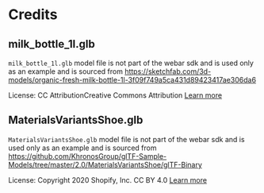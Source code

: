 # Credits

## milk_bottle_1l.glb

`milk_bottle_1l.glb` model file is not part of the webar sdk and is used only as an example and is sourced from
https://sketchfab.com/3d-models/organic-fresh-milk-bottle-1l-3f09f749a5ca431d89423417ae306da6

License:
CC AttributionCreative Commons Attribution [Learn more](https://creativecommons.org/licenses/by/4.0/)

## MaterialsVariantsShoe.glb

`MaterialsVariantsShoe.glb` model file is not part of the webar sdk and is used only as an example and is sourced from https://github.com/KhronosGroup/glTF-Sample-Models/tree/master/2.0/MaterialsVariantsShoe/glTF-Binary

License:
Copyright 2020 Shopify, Inc.
CC BY 4.0 [Learn more](https://creativecommons.org/licenses/by/4.0/)

